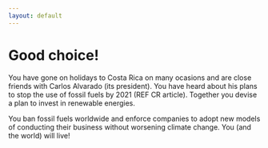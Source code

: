```yaml
---
layout: default
---
```


# Good choice!

You have gone on holidays to Costa Rica on many ocasions and are close friends with Carlos Alvarado (its president). You have heard about his plans to stop the use of fossil fuels by 2021 (REF CR article). Together you devise a plan to invest in renewable energies. 

You ban fossil fuels worldwide and enforce companies to adopt new models of conducting their business without worsening climate change. You (and the world) will live!
